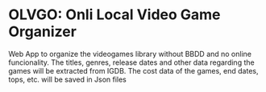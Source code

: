 # OLVGO: Onli Local Video Game Organizer
Web App to organize the videogames library without BBDD and no online funcionality.
The titles, genres, release dates and other data regarding the games will be extracted from IGDB.
The cost data of the games, end dates, tops, etc. will be saved in Json files
